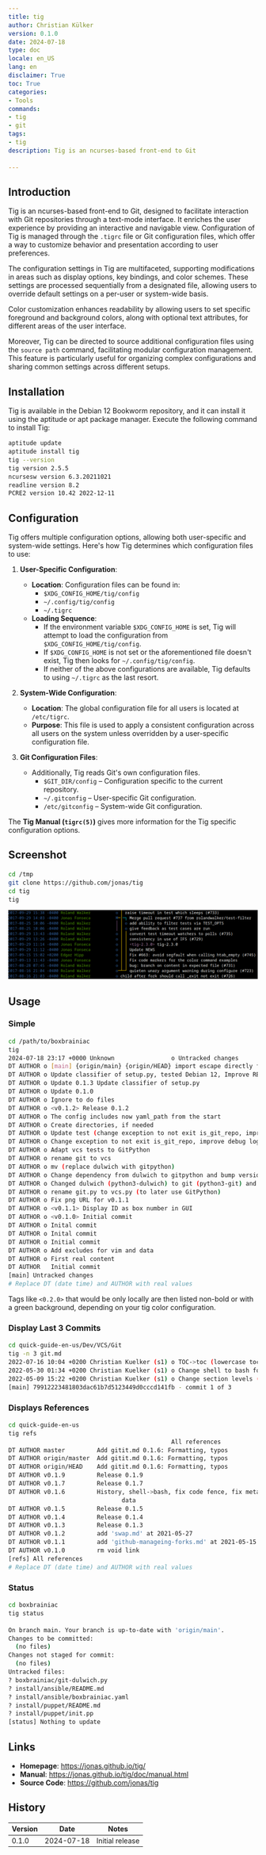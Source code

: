 ```yaml
---
title: tig
author: Christian Külker
version: 0.1.0
date: 2024-07-18
type: doc
locale: en_US
lang: en
disclaimer: True
toc: True
categories:
- Tools
commands:
- tig
- git
tags:
- tig
description: Tig is an ncurses-based front-end to Git

---
```


## Introduction

Tig is an ncurses-based front-end to Git, designed to facilitate interaction
with Git repositories through a text-mode interface. It enriches the user
experience by providing an interactive and navigable view.  Configuration of
Tig is managed through the `.tigrc` file or Git configuration files, which
offer a way to customize behavior and presentation according to user
preferences.

The configuration settings in Tig are multifaceted, supporting modifications in
areas such as display options, key bindings, and color schemes. These settings
are processed sequentially from a designated file, allowing users to override
default settings on a per-user or system-wide basis.

Color customization enhances readability by allowing users to set specific
foreground and background colors, along with optional text attributes, for
different areas of the user interface.

Moreover, Tig can be directed to source additional configuration files using
the `source path` command, facilitating modular configuration management. This
feature is particularly useful for organizing complex configurations and
sharing common settings across different setups.

## Installation

Tig is available in the Debian 12 Bookworm repository, and it can install it
using the aptitude or apt package manager. Execute the following command to
install Tig:

```bash
aptitude update
aptitude install tig
tig --version
tig version 2.5.5
ncursesw version 6.3.20211021
readline version 8.2
PCRE2 version 10.42 2022-12-11
```

## Configuration

Tig offers multiple configuration options, allowing both user-specific and
system-wide settings. Here's how Tig determines which configuration files to
use:

1. **User-Specific Configuration**:
   - **Location**: Configuration files can be found in:
     - `$XDG_CONFIG_HOME/tig/config`
     - `~/.config/tig/config`
     - `~/.tigrc`
   - **Loading Sequence**:
     - If the environment variable `$XDG_CONFIG_HOME` is set, Tig will attempt
       to load the configuration from `$XDG_CONFIG_HOME/tig/config`.
     - If `$XDG_CONFIG_HOME` is not set or the aforementioned file doesn't
        exist, Tig then looks for `~/.config/tig/config`.
     - If neither of the above configurations are available, Tig defaults to
       using `~/.tigrc` as the last resort.

2. **System-Wide Configuration**:
   - **Location**: The global configuration file for all users is located at
     `/etc/tigrc`.
   - **Purpose**: This file is used to apply a consistent configuration across
     all users on the system unless overridden by a user-specific configuration
     file.

3. **Git Configuration Files**:
   - Additionally, Tig reads Git's own configuration files.
     - `$GIT_DIR/config` – Configuration specific to the current repository.
     - `~/.gitconfig` – User-specific Git configuration.
     - `/etc/gitconfig` – System-wide Git configuration.

The **Tig Manual (`tigrc(5)`)** gives more information for the Tig specific
configuration options.

## Screenshot

```bash
cd /tmp
git clone https://github.com/jonas/tig
cd tig
tig
```

![Screenshot](i/tig-screenshot-2024-07-19-v0.1.0.png)

## Usage

### Simple

```bash
cd /path/to/boxbrainiac
tig
2024-07-18 23:17 +0000 Unknown                o Untracked changes
DT AUTHOR o [main] {origin/main} {origin/HEAD} import escape directly from
DT AUTHOR o Update classifier of setup.py, tested Debian 12, Improve README
DT AUTHOR o Update 0.1.3 Update classifier of setup.py
DT AUTHOR o Update 0.1.0
DT AUTHOR o Ignore to do files
DT AUTHOR o <v0.1.2> Release 0.1.2
DT AUTHOR o The config includes now yaml_path from the start
DT AUTHOR o Create directories, if needed
DT AUTHOR o Update test (change exception to not exit is_git_repo, improve debug
DT AUTHOR o Change exception to not exit is_git_repo, improve debug logging
DT AUTHOR o Adapt vcs tests to GitPython
DT AUTHOR o rename git to vcs
DT AUTHOR o mv (replace dulwich with gitpython)
DT AUTHOR o Change dependency from dulwich to gitpython and bump version
DT AUTHOR o Changed dulwich (python3-dulwich) to git (python3-git) and fix error
DT AUTHOR o rename git.py to vcs.py (to later use GitPython)
DT AUTHOR o Fix png URL for v0.1.1
DT AUTHOR o <v0.1.1> Display ID as box number in GUI
DT AUTHOR o <v0.1.0> Initial commit
DT AUTHOR o Inital commit
DT AUTHOR o Inital commit
DT AUTHOR o Initial commit
DT AUTHOR o Add excludes for vim and data
DT AUTHOR o First real content
DT AUTHOR   Initial commit
[main] Untracked changes
# Replace DT (date time) and AUTHOR with real values
```

Tags like `<0.2.0>` that would be only locally are then listed non-bold or with
a green background, depending on your tig color configuration.

### Display Last 3 Commits

```bash
cd quick-guide-en-us/Dev/VCS/Git
tig -n 3 git.md
2022-07-16 10:04 +0200 Christian Kuelker (s1) o TOC->toc (lowercase toc for
2022-05-30 01:34 +0200 Christian Kuelker (s1) o Change shell to bash for code
2022-05-09 15:22 +0200 Christian Kuelker (s1) o Change section levels (one down
[main] 79912223481803dac61b7d5123449d0cccd141fb - commit 1 of 3            100%
```

### Displays References

```bash
cd quick-guide-en-us
tig refs
                                              All references
DT AUTHOR master         Add gitit.md 0.1.6: Formatting, typos
DT AUTHOR origin/master  Add gitit.md 0.1.6: Formatting, typos
DT AUTHOR origin/HEAD    Add gitit.md 0.1.6: Formatting, typos
DT AUTHOR v0.1.9         Release 0.1.9
DT AUTHOR v0.1.7         Release 0.1.7
DT AUTHOR v0.1.6         History, shell->bash, fix code fence, fix meta
                                data
DT AUTHOR v0.1.5         Release 0.1.5
DT AUTHOR v0.1.4         Release 0.1.4
DT AUTHOR v0.1.3         Release 0.1.3
DT AUTHOR v0.1.2         add 'swap.md' at 2021-05-27
DT AUTHOR v0.1.1         add 'github-manageing-forks.md' at 2021-05-15
DT AUTHOR v0.1.0         rm void link
[refs] All references
# Replace DT (date time) and AUTHOR with real values
```

### Status

```bash
cd boxbrainiac
tig status

On branch main. Your branch is up-to-date with 'origin/main'.
Changes to be committed:
  (no files)
Changes not staged for commit:
  (no files)
Untracked files:
? boxbrainiac/git-dulwich.py
? install/ansible/README.md
? install/ansible/boxbrainiac.yaml
? install/puppet/README.md
? install/puppet/init.pp
[status] Nothing to update                                                 100%
```

## Links

- **Homepage**: <https://jonas.github.io/tig/>
- **Manual**: <https://jonas.github.io/tig/doc/manual.html>
- **Source Code**: <https://github.com/jonas/tig>

## History

| Version | Date       | Notes                                                |
| ------- | ---------- | ---------------------------------------------------- |
| 0.1.0   | 2024-07-18 | Initial release                                      |

